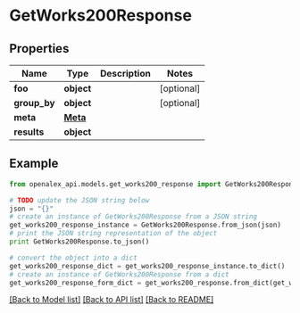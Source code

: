 # GetWorks200Response


## Properties

Name | Type | Description | Notes
------------ | ------------- | ------------- | -------------
**foo** | **object** |  | [optional] 
**group_by** | **object** |  | [optional] 
**meta** | [**Meta**](Meta.md) |  | 
**results** | **object** |  | 

## Example

```python
from openalex_api.models.get_works200_response import GetWorks200Response

# TODO update the JSON string below
json = "{}"
# create an instance of GetWorks200Response from a JSON string
get_works200_response_instance = GetWorks200Response.from_json(json)
# print the JSON string representation of the object
print GetWorks200Response.to_json()

# convert the object into a dict
get_works200_response_dict = get_works200_response_instance.to_dict()
# create an instance of GetWorks200Response from a dict
get_works200_response_form_dict = get_works200_response.from_dict(get_works200_response_dict)
```
[[Back to Model list]](../README.md#documentation-for-models) [[Back to API list]](../README.md#documentation-for-api-endpoints) [[Back to README]](../README.md)


